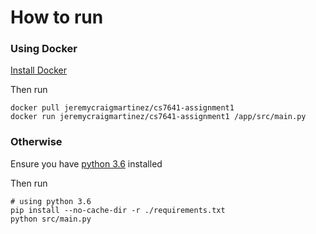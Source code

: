 # How to run

### Using Docker

[Install Docker](https://docs.docker.com/install/)

Then run

    docker pull jeremycraigmartinez/cs7641-assignment1
    docker run jeremycraigmartinez/cs7641-assignment1 /app/src/main.py

### Otherwise

Ensure you have [python 3.6](https://www.python.org/downloads/release/python-360/) installed

Then run

    # using python 3.6
    pip install --no-cache-dir -r ./requirements.txt
    python src/main.py
